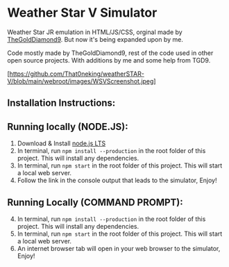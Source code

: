 # Weather Star V Simulator
Weather Star JR emulation in HTML/JS/CSS, orginal made by [TheGoldDiamond9](https://github.com/TheGoldDiamond9). But now it's being expanded upon by me.

Code mostly made by TheGoldDiamond9, rest of the code used in other open source projects.
With additions by me and some help from TGD9.

[https://github.com/That0neking/weatherSTAR-V/blob/main/webroot/images/WSVScreenshot.jpeg]

## Installation Instructions:
## Running locally (NODE.JS):
1. Download & Install [node.js LTS](https://nodejs.org/en/)
5. In terminal, run `npm install --production` in the root folder of this project. This will install any dependencies.
6. In terminal, run `npm start` in the root folder of this project. This will start a local web server.
7. Follow the link in the console output that leads to the simulator, Enjoy!

## Running Locally (COMMAND PROMPT):
4. In terminal, run `npm install --production` in the root folder of this project. This will install any dependencies.
5. In terminal, run `npm start` in the root folder of this project. This will start a local web server.
6. An internet browser tab will open in your web browser to the simulator, Enjoy!
